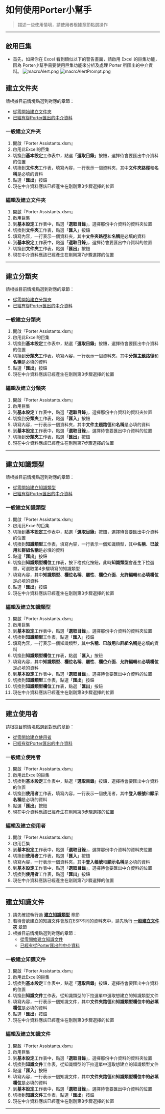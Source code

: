 # 如何使用Porter小幫手
> 描述一些使用情境，請使用者根據章節點選操作

---

## 啟用巨集
* 首先，如果你在 Excel 看到類似以下的警告畫面，請啟用 Excel  的巨集功能，因為 Porter小幫手需要使用巨集功能來分析及處理 Porter 所匯出的中介資料。
  ![macroAlert.png](/img/macroAlert.png)
  ![macroAlertPrompt.png](/img/macroAlertPrompt.png)
## 建立文件夾
請根據目前情境點選到對應的章節：
* [從零開始建立文件夾](#一般建立文件夾)
* [已經有從Porter匯出的中介資料](#編輯及建立文件夾)

### 一般建立文件夾
1. 開啟『Porter Assistants.xlsm』
2. 啟用此Excel的巨集
3. 切換到**基本設定**工作表中，點選「**選取目錄**」按鈕，選擇待會要匯出中介資料的位置
4. 切換到**文件夾**工作表，填寫內容，一行表示一個資料夾，其中**文件夾路徑**和**名稱**是必填的資料
5. 點選「**匯出**」按鈕
6. 現在中介資料應該已經產生在剛剛第3步驟選擇的位置

### 編輯及建立文件夾
1. 開啟『Porter Assistants.xlsm』
2. 啟用巨集
3. 到**基本設定**工作表中，點選「**選取目錄**」，選擇那份中介資料的資料夾位置
4. 切換到**文件夾**工作表，點選「**匯入**」按鈕
5. 填寫內容，一行表示一個資料夾，其中**文件夾路徑**和**名稱**是必填的資料
6. 到**基本設定**工作表中，點選「**選取目錄**」，選擇待會要匯出中介資料的位置
7. 切換到**文件夾**工作表，點選「**匯出**」按鈕
8. 現在中介資料應該已經產生在剛剛第7步驟選擇的位置

---

## 建立分類夾
請根據目前情境點選到對應的章節：
* [從零開始建立分類夾](#一般建立分類夾)
* [已經有從Porter匯出的中介資料](#編輯及建立分類夾)

### 一般建立分類夾
1. 開啟『Porter Assistants.xlsm』
2. 啟用此Excel的巨集
3. 切換到**基本設定**工作表中，點選「**選取目錄**」按鈕，選擇待會要匯出中介資料的位置
4. 切換到**分類夾**工作表，填寫內容，一行表示一個資料夾，其中**分類主題路徑**和**名稱**是必填的資料
5. 點選「**匯出**」按鈕
6. 現在中介資料應該已經產生在剛剛第3步驟選擇的位置

### 編輯及建立分類夾
1. 開啟『Porter Assistants.xlsm』
2. 啟用巨集
3. 到**基本設定**工作表中，點選「**選取目錄**」，選擇那份中介資料的資料夾位置
4. 切換到**分類夾**工作表，點選「**匯入**」按鈕
5. 填寫內容，一行表示一個資料夾，其中**文件主題路徑**和**名稱**是必填的資料
6. 到**基本設定**工作表中，點選「**選取目錄**」，選擇待會要匯出中介資料的位置
7. 切換到**分類夾**工作表，點選「**匯出**」按鈕
8. 現在中介資料應該已經產生在剛剛第7步驟選擇的位置

---

## 建立知識類型
請根據目前情境點選到對應的章節：
* [從零開始建立知識類型](#一般建立知識類型)
* [已經有從Porter匯出的中介資料](#編輯及建立知識類型)

### 一般建立知識類型
1. 開啟『Porter Assistants.xlsm』
2. 啟用此Excel的巨集
3. 切換到**基本設定**工作表中，點選「**選取目錄**」按鈕，選擇待會要匯出中介資料的位置
4. 切換到**知識類型**工作表，填寫內容，一行表示一個知識類型，其中**名稱**、**已啟用**和**群組名稱**是必填的資料
5. 點選「**匯出**」按鈕
6. 切換到**知識類型欄位**工作表，按下格式化按鈕，此時**知識類型**會產生下拉選單，可選取第4步驟填寫的知識類型
7. 填寫內容，其中**知識類型**、**欄位名稱**、**屬性**、**欄位介面**、**允許編輯**和**必填欄位**是必填的資料
8. 點選「**匯出**」按鈕
9. 現在中介資料應該已經產生在剛剛第3步驟選擇的位置

### 編輯及建立知識類型
1. 開啟『Porter Assistants.xlsm』
2. 啟用巨集
3. 到**基本設定**工作表中，點選「**選取目錄**」，選擇那份中介資料的資料夾位置
4. 切換到**知識類型**工作表，點選「**匯入**」按鈕
5. 填寫內容，一行表示一個知識類型，其中**名稱**、**已啟用**和**群組名稱**是必填的資料
6. 切換到**知識類型欄位**工作表，點選「**匯入**」按鈕
7. 填寫內容，其中**知識類型**、**欄位名稱**、**屬性**、**欄位介面**、**允許編輯**和**必填欄位**是必填的資料
8. 到**基本設定**工作表中，點選「**選取目錄**」，選擇待會要匯出中介資料的位置
9. 切換到**知識類型**工作表，點選「**匯出**」按鈕
10. 切換到**知識類型欄位**工作表，點選「**匯出**」按鈕
11. 現在中介資料應該已經產生在剛剛第8步驟選擇的位置

---

## 建立使用者
請根據目前情境點選到對應的章節：
* [從零開始建立使用者](#一般建立使用者)
* [已經有從Porter匯出的中介資料](#編輯及建立使用者)

### 一般建立使用者
1. 開啟『Porter Assistants.xlsm』
2. 啟用此Excel的巨集
3. 切換到**基本設定**工作表中，點選「**選取目錄**」按鈕，選擇待會要匯出中介資料的位置
4. 切換到**使用者**工作表，填寫內容，一行表示一個使用者，其中**登入帳號**和**顯示名稱**是必填的資料
5. 點選「**匯出**」按鈕
6. 現在中介資料應該已經產生在剛剛第3步驟選擇的位置

### 編輯及建立使用者
1. 開啟『Porter Assistants.xlsm』
2. 啟用巨集
3. 到**基本設定**工作表中，點選「**選取目錄**」，選擇那份中介資料的資料夾位置
4. 切換到**使用者**工作表，點選「**匯入**」按鈕
5. 填寫內容，一行表示一個資料夾，其中**登入帳號**和**顯示名稱**是必填的資料
6. 到**基本設定**工作表中，點選「**選取目錄**」，選擇待會要匯出中介資料的位置
7. 切換到**使用者**工作表，點選「**匯出**」按鈕
8. 現在中介資料應該已經產生在剛剛第7步驟選擇的位置

---

## 建立知識文件
1. 請先確認執行過 **[建立知識類型](#建立知識類型)** 章節
2. 若待會欲建立的知識文件會放在ESP不同的資料夾中，請先執行 **[一般建立文件夾](#一般建立文件夾)** 章節
3. 根據目前情境點選到對應的章節：
    * [從零開始建立知識文件](#一般建立知識文件)
    * [已經有從Porter匯出的中介資料](#編輯及建立知識文件)

### 一般建立知識文件
1. 開啟『Porter Assistants.xlsm』
2. 啟用此Excel的巨集
3. 切換到**基本設定**工作表中，點選「**選取目錄**」按鈕，選擇待會要匯出中介資料的位置
4. 切換到**知識文件**工作表，從知識類型的下拉選單中選取想建立的知識類型文件
5. 填寫內容，一行表示一個知識文件，其中**文件夾路徑**和**知識類型欄位中的必填欄位**是必填的資料
6. 點選「**匯出**」按鈕
7. 現在中介資料應該已經產生在剛剛第3步驟選擇的位置

### 編輯及建立知識文件
1. 開啟『Porter Assistants.xlsm』
2. 啟用巨集
3. 到**基本設定**工作表中，點選「**選取目錄**」，選擇那份中介資料的資料夾位置
4. 切換到**知識文件**工作表，從知識類型的下拉選單中選取想建立的知識類型文件
5. 點選「**匯入**」按鈕
6. 填寫內容，一行表示一個知識文件，其中**文件夾路徑**和**知識類型欄位中的必填欄位**是必填的資料
7. 到**基本設定**工作表中，點選「**選取目錄**」，選擇待會要匯出中介資料的位置
8. 切換到**知識文件**工作表，點選「**匯出**」按鈕
9. 現在中介資料應該已經產生在剛剛第8步驟選擇的位置

---


